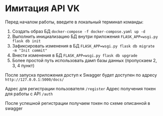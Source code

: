 # Имитация API VK

Перед началом работы, введите в локальный терминал команды:

 1. Создать образ БД `docker-compose -f docker-compose.yaml up -d`
 2.  Выполнить инициализацию БД внутри приложения `FLASK_APP=wsgi.py flask db init`
 3. Зафиксировать изменения в БД `FLASK_APP=wsgi.py flask db migrate -m "Init commit"`
 4. Внести изменения в БД `FLASK_APP=wsgi.py flask db upgrade`
 5. Более простой путь использовать дамп базы данных (пропускаем 2, 3, 4 пункт)

После запуска приложения доступ к Swagger будет доступен по адресу `http://127.0.0.1:5000/docs/`

Адрес для регистрации пользователя `/register`
Адрес получения токен для работы c API `/auth`

После успешной регистрации получаем токен по схеме описанной в swagger